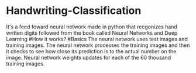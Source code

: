 # Handwriting-Classification
It's a feed foward neural network made in python that recgonizes hand written digits followed from the book called Neural Networks and Deep Learning
#How it works?
#Basics 
The neural network uses test images and training images. The neural network processes the training images and then it checks to see how close its prediction is to the actual number on the image.
Neural network weights updates for each of the 60 thousand training images.

